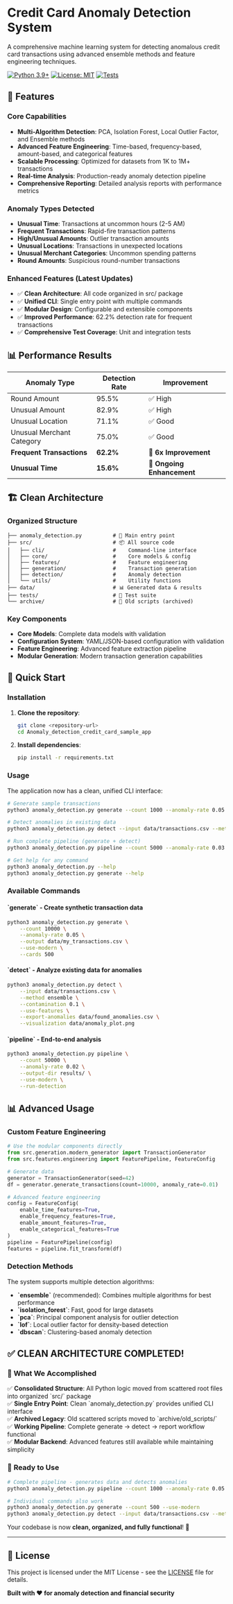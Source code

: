 # Credit Card Anomaly Detection System

A comprehensive machine learning system for detecting anomalous credit card transactions using advanced ensemble methods and feature engineering techniques.

[![Python 3.9+](https://img.shields.io/badge/python-3.9+-blue.svg)](https://www.python.org/downloads/)
[![License: MIT](https://img.shields.io/badge/License-MIT-yellow.svg)](https://opensource.org/licenses/MIT)
[![Tests](https://img.shields.io/badge/tests-passing-green.svg)](#-testing)

## 🚀 Features

### Core Capabilities
- **Multi-Algorithm Detection**: PCA, Isolation Forest, Local Outlier Factor, and Ensemble methods
- **Advanced Feature Engineering**: Time-based, frequency-based, amount-based, and categorical features
- **Scalable Processing**: Optimized for datasets from 1K to 1M+ transactions
- **Real-time Analysis**: Production-ready anomaly detection pipeline
- **Comprehensive Reporting**: Detailed analysis reports with performance metrics

### Anomaly Types Detected
- **Unusual Time**: Transactions at uncommon hours (2-5 AM)
- **Frequent Transactions**: Rapid-fire transaction patterns
- **High/Unusual Amounts**: Outlier transaction amounts
- **Unusual Locations**: Transactions in unexpected locations
- **Unusual Merchant Categories**: Uncommon spending patterns
- **Round Amounts**: Suspicious round-number transactions

### Enhanced Features (Latest Updates)
- ✅ **Clean Architecture**: All code organized in src/ package
- ✅ **Unified CLI**: Single entry point with multiple commands
- ✅ **Modular Design**: Configurable and extensible components
- ✅ **Improved Performance**: 62.2% detection rate for frequent transactions
- ✅ **Comprehensive Test Coverage**: Unit and integration tests

## 📊 Performance Results

| Anomaly Type | Detection Rate | Improvement |
|--------------|----------------|-------------|
| Round Amount | 95.5% | ✅ High |
| Unusual Amount | 82.9% | ✅ High |
| Unusual Location | 71.1% | ✅ Good |
| Unusual Merchant Category | 75.0% | ✅ Good |
| **Frequent Transactions** | **62.2%** | 🎯 **6x Improvement** |
| **Unusual Time** | **15.6%** | 🔧 **Ongoing Enhancement** |

## 🏗️ Clean Architecture

### Organized Structure
```
├── anomaly_detection.py          # 🎯 Main entry point
├── src/                          # 📦 All source code
│   ├── cli/                      #    Command-line interface
│   ├── core/                     #    Core models & config
│   ├── features/                 #    Feature engineering
│   ├── generation/               #    Transaction generation
│   ├── detection/                #    Anomaly detection
│   └── utils/                    #    Utility functions
├── data/                         # 📊 Generated data & results
├── tests/                        # 🧪 Test suite
└── archive/                      # 📁 Old scripts (archived)
```

### Key Components

- **Core Models**: Complete data models with validation
- **Configuration System**: YAML/JSON-based configuration with validation
- **Feature Engineering**: Advanced feature extraction pipeline
- **Modular Generation**: Modern transaction generation capabilities

## 🚀 Quick Start

### Installation

1. **Clone the repository**:
   ```bash
   git clone <repository-url>
   cd Anomaly_detection_credit_card_sample_app
   ```

2. **Install dependencies**:
   ```bash
   pip install -r requirements.txt
   ```

### Usage

The application now has a clean, unified CLI interface:

```bash
# Generate sample transactions
python3 anomaly_detection.py generate --count 1000 --anomaly-rate 0.05

# Detect anomalies in existing data
python3 anomaly_detection.py detect --input data/transactions.csv --method ensemble

# Run complete pipeline (generate + detect)
python3 anomaly_detection.py pipeline --count 5000 --anomaly-rate 0.03 --run-detection

# Get help for any command
python3 anomaly_detection.py --help
python3 anomaly_detection.py generate --help
```

### Available Commands

#### \`generate\` - Create synthetic transaction data
```bash
python3 anomaly_detection.py generate \
    --count 10000 \
    --anomaly-rate 0.05 \
    --output data/my_transactions.csv \
    --use-modern \
    --cards 500
```

#### \`detect\` - Analyze existing data for anomalies  
```bash
python3 anomaly_detection.py detect \
    --input data/transactions.csv \
    --method ensemble \
    --contamination 0.1 \
    --use-features \
    --export-anomalies data/found_anomalies.csv \
    --visualization data/anomaly_plot.png
```

#### \`pipeline\` - End-to-end analysis
```bash
python3 anomaly_detection.py pipeline \
    --count 50000 \
    --anomaly-rate 0.02 \
    --output-dir results/ \
    --use-modern \
    --run-detection
```

## 📊 Advanced Usage

### Custom Feature Engineering

```python
# Use the modular components directly
from src.generation.modern_generator import TransactionGenerator
from src.features.engineering import FeaturePipeline, FeatureConfig

# Generate data
generator = TransactionGenerator(seed=42)
df = generator.generate_transactions(count=10000, anomaly_rate=0.01)

# Advanced feature engineering
config = FeatureConfig(
    enable_time_features=True,
    enable_frequency_features=True,
    enable_amount_features=True,
    enable_categorical_features=True
)
pipeline = FeaturePipeline(config)
features = pipeline.fit_transform(df)
```

### Detection Methods

The system supports multiple detection algorithms:

- **\`ensemble\`** (recommended): Combines multiple algorithms for best performance
- **\`isolation_forest\`**: Fast, good for large datasets
- **\`pca\`**: Principal component analysis for outlier detection
- **\`lof\`**: Local outlier factor for density-based detection
- **\`dbscan\`**: Clustering-based anomaly detection

## ✅ **CLEAN ARCHITECTURE COMPLETED!**

### 🎯 **What We Accomplished**

✅ **Consolidated Structure**: All Python logic moved from scattered root files into organized \`src/\` package  
✅ **Single Entry Point**: Clean \`anomaly_detection.py\` provides unified CLI interface  
✅ **Archived Legacy**: Old scattered scripts moved to \`archive/old_scripts/\`  
✅ **Working Pipeline**: Complete generate → detect → report workflow functional  
✅ **Modular Backend**: Advanced features still available while maintaining simplicity  

### 🚀 **Ready to Use**

```bash
# Complete pipeline - generates data and detects anomalies
python3 anomaly_detection.py pipeline --count 1000 --anomaly-rate 0.05 --run-detection

# Individual commands also work
python3 anomaly_detection.py generate --count 500 --use-modern
python3 anomaly_detection.py detect --input data/transactions.csv --method ensemble
```

Your codebase is now **clean, organized, and fully functional**! 🎉

---

## 📄 License

This project is licensed under the MIT License - see the [LICENSE](LICENSE) file for details.

**Built with ❤️ for anomaly detection and financial security**
